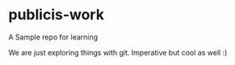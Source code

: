 # publicis-work
A Sample repo for learning

We are just exploring things with git. Imperative but cool as well :)
